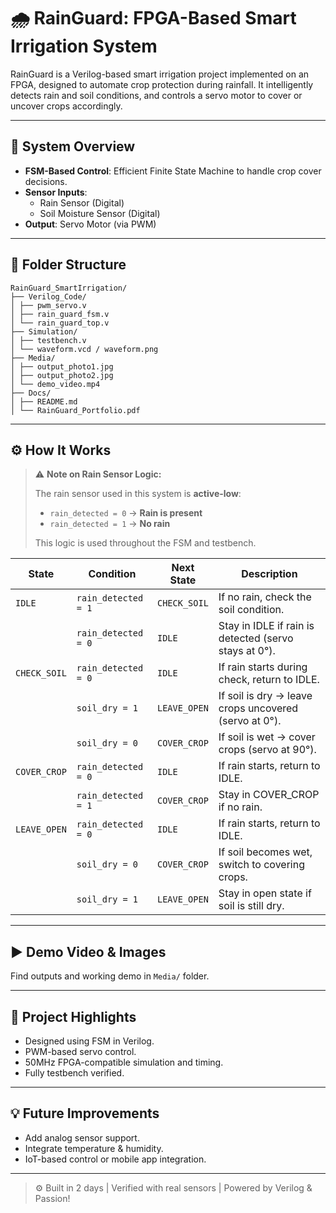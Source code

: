 # 🌧️ RainGuard: FPGA-Based Smart Irrigation System

RainGuard is a Verilog-based smart irrigation project implemented on an FPGA, designed to automate crop protection during rainfall. It intelligently detects rain and soil conditions, and controls a servo motor to cover or uncover crops accordingly.

---

## 🧠 System Overview

- **FSM-Based Control**: Efficient Finite State Machine to handle crop cover decisions.
- **Sensor Inputs**:
  -  Rain Sensor (Digital)
  -  Soil Moisture Sensor (Digital)
- **Output**: Servo Motor (via PWM)

---

## 📂 Folder Structure

```
RainGuard_SmartIrrigation/
├── Verilog_Code/
│ ├── pwm_servo.v
│ ├── rain_guard_fsm.v
│ └── rain_guard_top.v
├── Simulation/
│ ├── testbench.v
│ └── waveform.vcd / waveform.png
├── Media/
│ ├── output_photo1.jpg
│ ├── output_photo2.jpg
│ └── demo_video.mp4
├── Docs/
│ ├── README.md
│ └── RainGuard_Portfolio.pdf 
```
---

## ⚙️ How It Works

> ⚠️ **Note on Rain Sensor Logic:**
> 
> The rain sensor used in this system is **active-low**:
> - `rain_detected = 0` → **Rain is present**
> - `rain_detected = 1` → **No rain**
>
> This logic is used throughout the FSM and testbench.

| **State**      | **Condition**           | **Next State** | **Description**                                              |
|----------------|-------------------------|----------------|--------------------------------------------------------------|
| `IDLE`         | `rain_detected = 1`     | `CHECK_SOIL`   | If no rain, check the soil condition.                        |
|                | `rain_detected = 0`     | `IDLE`         | Stay in IDLE if rain is detected (servo stays at 0°).        |
| `CHECK_SOIL`   | `rain_detected = 0`     | `IDLE`         | If rain starts during check, return to IDLE.                 |
|                | `soil_dry = 1`          | `LEAVE_OPEN`   | If soil is dry → leave crops uncovered (servo at 0°).        |
|                | `soil_dry = 0`          | `COVER_CROP`   | If soil is wet → cover crops (servo at 90°).                 |
| `COVER_CROP`   | `rain_detected = 0`     | `IDLE`         | If rain starts, return to IDLE.                              |
|                | `rain_detected = 1`     | `COVER_CROP`   | Stay in COVER_CROP if no rain.                               |
| `LEAVE_OPEN`   | `rain_detected = 0`     | `IDLE`         | If rain starts, return to IDLE.                              |
|                | `soil_dry = 0`          | `COVER_CROP`   | If soil becomes wet, switch to covering crops.               |
|                | `soil_dry = 1`          | `LEAVE_OPEN`   | Stay in open state if soil is still dry.                     |

---

## ▶️ Demo Video & Images

Find outputs and working demo in `Media/` folder.

---

## 📁 Project Highlights

- Designed using FSM in Verilog.
- PWM-based servo control.
- 50MHz FPGA-compatible simulation and timing.
- Fully testbench verified.

---

## 💡 Future Improvements

- Add analog sensor support.
- Integrate temperature & humidity.
- IoT-based control or mobile app integration.

---

> ⚙️ Built in 2 days | Verified with real sensors | Powered by Verilog & Passion!

